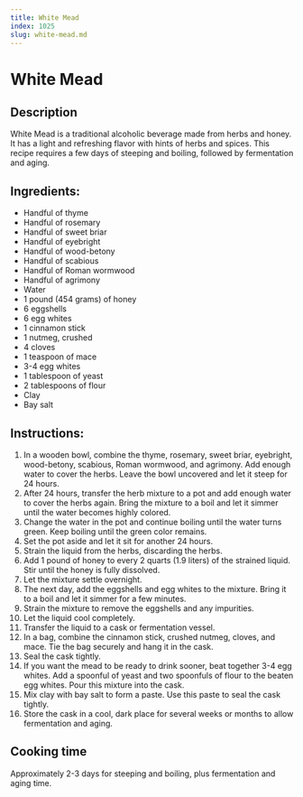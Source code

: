 ```yaml
---
title: White Mead
index: 1025
slug: white-mead.md
---
```


# White Mead

## Description
White Mead is a traditional alcoholic beverage made from herbs and honey. It has a light and refreshing flavor with hints of herbs and spices. This recipe requires a few days of steeping and boiling, followed by fermentation and aging.

## Ingredients:
- Handful of thyme
- Handful of rosemary
- Handful of sweet briar
- Handful of eyebright
- Handful of wood-betony
- Handful of scabious
- Handful of Roman wormwood
- Handful of agrimony
- Water
- 1 pound (454 grams) of honey
- 6 eggshells
- 6 egg whites
- 1 cinnamon stick
- 1 nutmeg, crushed
- 4 cloves
- 1 teaspoon of mace
- 3-4 egg whites
- 1 tablespoon of yeast
- 2 tablespoons of flour
- Clay
- Bay salt

## Instructions:
1. In a wooden bowl, combine the thyme, rosemary, sweet briar, eyebright, wood-betony, scabious, Roman wormwood, and agrimony. Add enough water to cover the herbs. Leave the bowl uncovered and let it steep for 24 hours.
2. After 24 hours, transfer the herb mixture to a pot and add enough water to cover the herbs again. Bring the mixture to a boil and let it simmer until the water becomes highly colored.
3. Change the water in the pot and continue boiling until the water turns green. Keep boiling until the green color remains.
4. Set the pot aside and let it sit for another 24 hours.
5. Strain the liquid from the herbs, discarding the herbs.
6. Add 1 pound of honey to every 2 quarts (1.9 liters) of the strained liquid. Stir until the honey is fully dissolved.
7. Let the mixture settle overnight.
8. The next day, add the eggshells and egg whites to the mixture. Bring it to a boil and let it simmer for a few minutes.
9. Strain the mixture to remove the eggshells and any impurities.
10. Let the liquid cool completely.
11. Transfer the liquid to a cask or fermentation vessel.
12. In a bag, combine the cinnamon stick, crushed nutmeg, cloves, and mace. Tie the bag securely and hang it in the cask.
13. Seal the cask tightly.
14. If you want the mead to be ready to drink sooner, beat together 3-4 egg whites. Add a spoonful of yeast and two spoonfuls of flour to the beaten egg whites. Pour this mixture into the cask.
15. Mix clay with bay salt to form a paste. Use this paste to seal the cask tightly.
16. Store the cask in a cool, dark place for several weeks or months to allow fermentation and aging.

## Cooking time
Approximately 2-3 days for steeping and boiling, plus fermentation and aging time.